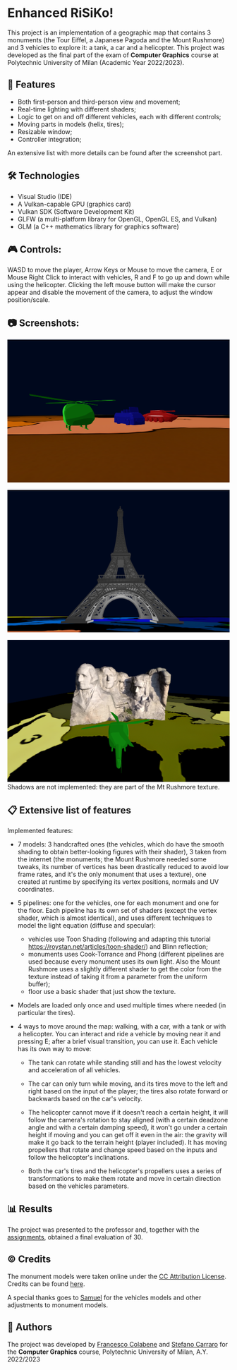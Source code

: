 # Enhanced RiSiKo!

This project is an implementation of a geographic map that contains 3 monuments (the Tour Eiffel,
a Japanese Pagoda and the Mount Rushmore) and 3 vehicles to explore it: a tank, a car and a helicopter. This project was developed as the final part of the exam of **Computer Graphics** course at Polytechnic University of Milan (Academic Year 2022/2023).

## 📌 Features

- Both first-person and third-person view and movement;
- Real-time lighting with different shaders;
- Logic to get on and off different vehicles, each with different controls;
- Moving parts in models (helix, tires);
- Resizable window;
- Controller integration;

An extensive list with more details can be found after the screenshot part.

## 🛠 Technologies

- Visual Studio (IDE)
- A Vulkan-capable GPU (graphics card)
- Vulkan SDK (Software Development Kit)
- GLFW (a multi-platform library for OpenGL, OpenGL ES, and Vulkan)
- GLM (a C++ mathematics library for graphics software)


## 🎮 Controls:
WASD to move the player, Arrow Keys or Mouse to move the camera, E or Mouse Right Click to interact 
with vehicles, R and F to go up and down while using the helicopter. Clicking the left mouse button will make the cursor appear 
and disable the movement of the camera, to adjust the window position/scale.

## 📷 Screenshots:

![Vehicles](Images/Vehicles.png)

![Tour Eiffel](Images/Eiffel.png)

![Mt Rushmore](Images/Rushmore.png)
Shadows are not implemented: they are part of the Mt Rushmore texture.

## 📋 Extensive list of features

Implemented features:

- 7 models: 3 handcrafted ones (the vehicles, which do have the smooth shading to obtain
  better-looking figures with their shader), 3 taken from the internet (the monuments; the Mount 
  Rushmore needed some tweaks, its number of vertices has been drastically reduced to avoid low
  frame rates, and it's the only monument that uses a texture), one created at runtime by specifying
  its vertex positions, normals and UV coordinates.

- 5 pipelines: one for the vehicles, one for each monument and one for the floor. Each pipeline has 
  its own set of shaders (except the vertex shader, which is almost identical), and uses different 
  techniques to model the light equation (diffuse and specular):
    - vehicles use Toon Shading (following and adapting this tutorial 
  https://roystan.net/articles/toon-shader/) and Blinn reflection;
  - monuments uses Cook-Torrance and Phong (different pipelines are used because every monument
    uses its own light. Also the Mount Rushmore uses a slightly different shader to get the
    color from the texture instead of taking it from a parameter from the uniform buffer);
  - floor use a basic shader that just show the texture.
  
- Models are loaded only once and used multiple times where needed (in particular the tires). 
  
- 4 ways to move around the map: walking, with a car, with a tank or with a helicopter.
  You can interact and ride a vehicle by moving near it and pressing E; after a brief visual
  transition, you can use it. Each vehicle has its own way to move: 
    - The tank can rotate while standing still and has the lowest velocity and acceleration of all vehicles.
    - The car can only turn while moving, and its tires move to the left and right based on 
      the input of the player; the tires also rotate forward or backwards based on the car's velocity.
    - The helicopter cannot move if it doesn't reach a certain height, it will follow the camera's rotation
      to stay aligned (with a certain deadzone angle and with a certain damping speed), it won't go under
      a certain height if moving and you can get off it even in the air: the gravity will make it go back 
      to the terrain height (player included). It has moving propellers that rotate and change speed based on
      the inputs and follow the helicopter's inclinations.

  - Both the car's tires and the helicopter's propellers uses a series of transformations to make them rotate
    and move in certain direction based on the vehicles parameters.

## 📊 Results
The project was presented to the professor and, together with the [assignments](https://github.com/FrancescoColabene/ComputerGraphics-Assignments), obtained a final evaluation of 30.

## ©️ Credits

The monument models were taken online under the [CC Attribution License](https://creativecommons.org/licenses/by/4.0/deed.en). Credits can be found [here](AXX/models/CREDITS.md).

A special thanks goes to [Samuel](https://github.com/samuelgiunca) for the vehicles models and other adjustments to monument models. 



## 👤 Authors
The project was developed by [Francesco Colabene](https://github.com/FrancescoColabene) and [Stefano Carraro](https://github.com/StefanoCarraro7) for the **Computer Graphics** course, Polytechnic University of Milan, A.Y. 2022/2023
